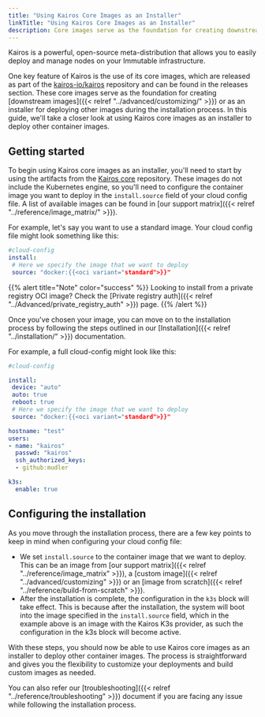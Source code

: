 ```yaml
---
title: "Using Kairos Core Images as an Installer"
linkTitle: "Using Kairos Core Images as an Installer"
description: Core images serve as the foundation for creating downstream images or as an installer for deploying other images during the installation process. In this guide, we'll take a closer look at using Kairos core images as an installer to deploy other container images.
---
```


Kairos is a powerful, open-source meta-distribution that allows you to easily deploy and manage nodes on your Immutable infrastructure.

One key feature of Kairos is the use of its core images, which are released as part of the [kairos-io/kairos](https://github.com/kairos-io/kairos) repository and can be found in the releases section. These core images serve as the foundation for creating [downstream images]({{< relref "../advanced/customizing/" >}}) or as an installer for deploying other images during the installation process. In this guide, we'll take a closer look at using Kairos core images as an installer to deploy other container images.

## Getting started

To begin using Kairos core images as an installer, you'll need to start by using the artifacts from the [Kairos core](https://github.com/kairos-io/kairos/releases) repository. These images do not include the Kubernetes engine, so you'll need to configure the container image you want to deploy in the `install.source` field of your cloud config file. A list of available images can be found in [our support matrix]({{< relref "../reference/image_matrix/" >}}).

For example, let's say you want to use a standard image. Your cloud config file might look something like this:

```yaml
#cloud-config
install:
 # Here we specify the image that we want to deploy
 source: "docker:{{<oci variant="standard">}}"
```

{{% alert title="Note" color="success" %}}
Looking to install from a private registry OCI image? Check the [Private registry auth]({{< relref "../Advanced/private_registry_auth" >}}) page.
{{% /alert %}}


Once you've chosen your image, you can move on to the installation process by following the steps outlined in our [Installation]({{< relref "../installation/" >}}) documentation.

For example, a full cloud-config might look like this:

```yaml
#cloud-config

install:
 device: "auto"
 auto: true
 reboot: true
 # Here we specify the image that we want to deploy
 source: "docker:{{<oci variant="standard">}}"

hostname: "test"
users:
- name: "kairos"
  passwd: "kairos"
  ssh_authorized_keys:
  - github:mudler

k3s:
  enable: true
```

## Configuring the installation

As you move through the installation process, there are a few key points to keep in mind when configuring your cloud config file:

- We set `install.source` to the container image that we want to deploy. This can be an image from [our support matrix]({{< relref "../reference/image_matrix" >}}), a [custom image]({{< relref "../advanced/customizing" >}}) or an [image from scratch]({{< relref "../reference/build-from-scratch" >}}).
- After the installation is complete, the configuration in the `k3s` block will take effect. This is because after the installation, the system will boot into the image specified in the `install.source` field, which in the example above is an image with the Kairos K3s provider, as such the configuration in the k3s block will become active.

With these steps, you should now be able to use Kairos core images as an installer to deploy other container images. The process is straightforward and gives you the flexibility to customize your deployments and build custom images as needed.

You can also refer our [troubleshooting]({{< relref "../reference/troubleshooting" >}}) document if you are facing any issue while following the installation process.
